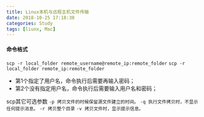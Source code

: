 ```yaml
---
title: Linux本机与远程主机文件传输
date: 2018-10-25 17:18:38
categories: Study
tags: [liunx, Mac]
---
```


#### 命令格式
`scp -r local_folder remote_username@remote_ip:remote_folder`
`scp -r local_folder remote_ip:remote_folder`
* 第1个指定了用户名，命令执行后需要再输入密码；
* 第2个没有指定用户名，命令执行后需要输入用户名和密码；

scp其它可选参数
`-p 拷贝文件的时候保留源文件建立的时间。` 
`-q 执行文件拷贝时，不显示任何提示消息。` 
`-r 拷贝整个目录`
`-v 拷贝文件时，显示提示信息。`     
  